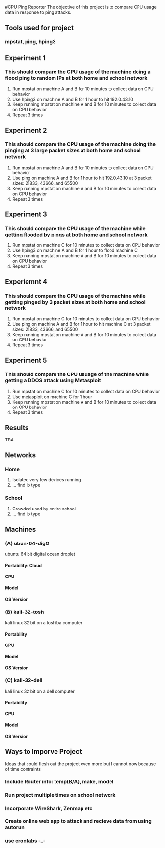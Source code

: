 #CPU Ping Reporter
The objective of this project is to compare CPU usage data in response to ping attacks.

## Tools used for project
### mpstat, ping, hping3

## Experiment 1 
### This should compare the CPU usage of the machine doing a flood ping to random IPs at both home and school network
1. Run mpstat on machine A and B for 10 minutes to collect data on CPU behavior
2. Use hping3 on machine A and B for 1 hour to hit 192.0.43.10
3. Keep running mpstat on machine A and B for 10 minutes to collect data on CPU behavior
4. Repeat 3 times

## Experiment 2
### This should compare the CPU usage of the machine doing the pinging at 3 large packet sizes at both home and school network
1. Run mpstat on machine A and B for 10 minutes to collect data on CPU behavior
2. Use ping on machine A and B for 1 hour to hit 192.0.43.10 at 3 packet sizes: 21833, 43666, and 65500
3. Keep running mpstat on machine A and B for 10 minutes to collect data on CPU behavior
4. Repeat 3 times

## Experiment 3
### This should compare the CPU usage of the machine while getting flooded by pings at both home and school network
1. Run mpstat on machine C for 10 minutes to collect data on CPU behavior
2. Use hping3 on machine A and B for 1 hour to flood machine C
3. Keep running mpstat on machine A and B for 10 minutes to collect data on CPU behavior
4. Repeat 3 times

## Experiemnt 4
### This should compare the CPU usage of the machine while getting pinged by 3 packet sizes at both home and school network
1. Run mpstat on machine C for 10 minutes to collect data on CPU behavior
2. Use ping on machine A and B for 1 hour to hit machine C at 3 packet sizes: 21833, 43666, and 65500
3. Keep running mpstat on machine A and B for 10 minutes to collect data on CPU behavior
4. Repeat 3 times

## Experiment 5
### This should compare the CPU usuage of the machine while getting a DDOS attack using Metasploit
1. Run mpstat on machine C for 10 minutes to collect data on CPU behavior
2. Use metasploit on machine C for 1 hour
3. Keep running mpstat on machine A and B for 10 minutes to collect data on CPU behavior
4. Repeat 3 times

## Results
TBA

## Networks
### Home
1. Isolated very few devices running
2. ... find ip type

### School
1. Crowded used by entire school
2. ... find ip type

## Machines
### (A) ubun-64-digO
ubuntu 64 bit digital ocean droplet
#### Portability: Cloud
#### CPU
#### Model
#### OS Version

### (B) kali-32-tosh
kali linux 32 bit on a toshiba computer
#### Portability
#### CPU
#### Model
#### OS Version

### (C) kali-32-dell
kali linux 32 bit on a dell computer
#### Portability
#### CPU
#### Model
#### OS Version

## Ways to Imporve Project
Ideas that could flesh out the project even more but I cannot now because of time contraints
### Include Router info: temp(B/A), make, model
### Run project multiple times on school network
### Incorporate WireShark, Zenmap etc
### Create online web app to attack and recieve data from using autorun
### use crontabs -_-
